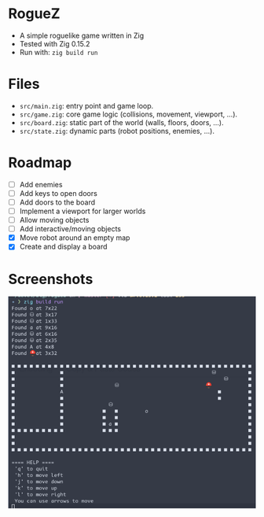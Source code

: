 # RogueZ

- A simple roguelike game written in Zig
- Tested with Zig 0.15.2
- Run with: `zig build run`

# Files

- `src/main.zig`: entry point and game loop.
- `src/game.zig`: core game logic (collisions, movement, viewport, ...).
- `src/board.zig`: static part of the world (walls, floors, doors, ...).
- `src/state.zig`: dynamic parts (robot positions, enemies, ...).

# Roadmap

- [ ] Add enemies
- [ ] Add keys to open doors
- [ ] Add doors to the board
- [ ] Implement a viewport for larger worlds
- [ ] Allow moving objects
- [ ] Add interactive/moving objects
- [x] Move robot around an empty map
- [x] Create and display a board

# Screenshots
![First steps](screenshot.png "first steps")
